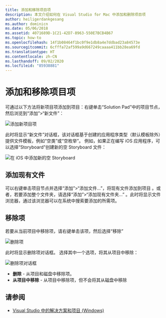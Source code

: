 ```yaml
---
title: 添加和移除项目项
description: 本文介绍如何在 Visual Studio for Mac 中添加和删除项目项
author: heiligerdankgesang
ms.author: dominicn
ms.date: 05/06/2018
ms.assetid: 4071689D-1C21-42D7-8963-550E7BCB4B67
ms.topic: how-to
ms.openlocfilehash: 14f1b08464f1bc0f9e1db8a4e7ddbad23a84573e
ms.sourcegitcommit: 6cfffa72af599a9d667249caaaa411bb28ea69fd
ms.translationtype: HT
ms.contentlocale: zh-CN
ms.lasthandoff: 09/02/2020
ms.locfileid: "85938881"
---
```

# <a name="adding-and-removing-project-items"></a>添加和移除项目项

可通过以下方法将新项目项添加到项目：右键单击“Solution Pad”中的项目节点，然后浏览到“添加”>“新文件”：  

![添加新项目项](media/add-and-remove-project-items-image1.png)

此时将显示“新文件”对话框，该对话框基于创建的应用程序类型（默认模板除外）提供文件模板，例如“空类”或“空枚举”。 例如，如果正在编写 iOS 应用程序，可以选择“Storyboard”创建新的空 Storyboard 文件： 

![在 iOS 中添加新的空 Storyboard](media/add-and-remove-project-items-image2.png)

## <a name="adding-existing-files"></a>添加现有文件

可以右键单击项目节点并选择“添加”>“添加文件...”，将现有文件添加到项目  。或者，若要添加整个文件夹，请选择“添加”>“添加现有文件夹...”  。此时将显示文件浏览器，通过该浏览器可以在系统中搜索要添加的所需项。

## <a name="removing-items"></a>移除项

若要从当前项目中移除项，请右键单击该项，然后选择“移除” 

![删除项](media/add-and-remove-project-items-image3.png)

此时将显示删除项对话框。 选择其中一个选项，将其从项目中移除：

![删除项对话框](media/add-and-remove-project-items-image4.png)

* **删除** - 从项目和磁盘中移除项。
* **从项目中移除** - 从项目中移除项，但不会将其从磁盘中移除

## <a name="see-also"></a>请参阅

* [Visual Studio 中的解决方案和项目 (Windows)](/visualstudio/ide/solutions-and-projects-in-visual-studio)